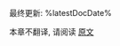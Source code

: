 [//]: # (title: 如何向你的开发团队介绍跨平台移动开发)

最终更新: %latestDocDate%

本章不翻译, 请阅读 [原文](https://kotlinlang.org/docs/multiplatform-introduce-your-team.html)
